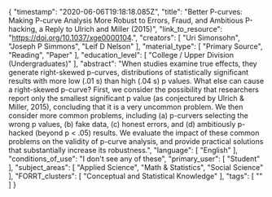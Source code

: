 {
    "timestamp": "2020-06-06T19:18:18.085Z",
    "title": "Better P-curves: Making P-curve Analysis More Robust to Errors, Fraud, and Ambitious P-hacking, a Reply to Ulrich and Miller (2015)",
    "link_to_resource": "https://doi.org/10.1037/xge0000104.",
    "creators": [
        "Uri Simonsohn",
        "Joseph P Simmons",
        "Leif D Nelson"
    ],
    "material_type": [
        "Primary Source",
        "Reading",
        "Paper"
    ],
    "education_level": [
        "College / Upper Division (Undergraduates)"
    ],
    "abstract": "When studies examine true effects, they generate right-skewed p-curves, distributions of statistically significant results with more low (.01 s) than high (.04 s) p values. What else can cause a right-skewed p-curve? First, we consider the possibility that researchers report only the smallest significant p value (as conjectured by Ulrich & Miller, 2015), concluding that it is a very uncommon problem. We then consider more common problems, including (a) p-curvers selecting the wrong p values, (b) fake data, (c) honest errors, and (d) ambitiously p-hacked (beyond p < .05) results. We evaluate the impact of these common problems on the validity of p-curve analysis, and provide practical solutions that substantially increase its robustness.",
    "language": [
        "English"
    ],
    "conditions_of_use": "I don't see any of these",
    "primary_user": [
        "Student"
    ],
    "subject_areas": [
        "Applied Science",
        "Math & Statistics",
        "Social Science"
    ],
    "FORRT_clusters": [
        "Conceptual and Statistical Knowledge"
    ],
    "tags": [
        ""
    ]
}